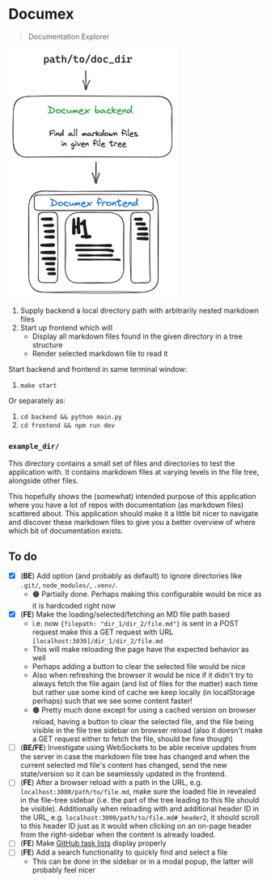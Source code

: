 # Documex

> Documentation Explorer

![img](./assets/documex_intro.png)

1. Supply backend a local directory path with arbitrarily nested markdown files
2. Start up frontend which will
    - Display all markdown files found in the given directory in a tree structure
    - Render selected markdown file to read it

Start backend and frontend in same terminal window:
1. `make start`

Or separately as:
1. `cd backend && python main.py`
2. `cd frontend && npm run dev`

### `example_dir/`


This directory contains a small set of files and directories to test the
application with.
It contains markdown files at varying levels in the file tree, alongside
other files.

This hopefully shows the (somewhat) intended purpose of this application where
you have a lot of repos with documentation (as markdown files) scattered about.
This application should make it a little bit nicer to navigate and discover
these markdown files to give you a better overview of where which bit of
documentation exists.

## To do

- [x] (**BE**) Add option (and probably as default) to ignore directories like
    `.git/`, `node_modules/`, `.venv/`.
    - 🟠 Partially done. Perhaps making this configurable would be nice
        as it is hardcoded right now
- [x] (**FE**) Make the loading/selected/fetching an MD file path based
    - i.e. now `{filepath: "dir_1/dir_2/file.md"}` is sent in a POST request
        make this a GET request with URL `[localhost:3030]/dir_1/dir_2/file.md`
    - This will make reloading the page have the expected behavior as well
    - Perhaps adding a button to clear the selected file would be nice
    - Also when refreshing the browser it would be nice if it didn't try to always
        fetch the file again (and list of files for the matter) each time but
        rather use some kind of cache we keep locally (in localStorage perhaps)
        such that we see some content faster!
    - 🟠 Pretty much done except for using a cached version on browser reload,
        having a button to clear the selected file,
        and the file being visible in the file tree sidebar on browser reload
        (also it doesn't make a GET request either to fetch the file, should be fine though)
- [ ] (**BE/FE**) Investigate using WebSockets to be able receive updates from the server
    in case the markdown file tree has changed and when the current selected
    md file's content has changed, send the new state/version so it can be
    seamlessly updated in the frontend.
- [ ] (**FE**) After a browser reload with a path in the URL, e.g.
    `localhost:3000/path/to/file.md`, make sure the loaded file in revealed
    in the file-tree sidebar (i.e. the part of the tree leading to this file
    should be visible). Additionally when reloading with and additional header
    ID in the URL, e.g. `localhost:3000/path/to/file.md#_header2`, it should
    scroll to this header ID just as it would when clicking on an on-page header
    from the right-sidebar when the content is already loaded.
- [ ] (**FE**) Make [GitHub task lists](https://docs.github.com/en/get-started/writing-on-github/working-with-advanced-formatting/about-task-lists) display properly
- [ ] (**FE**) Add a search functionality to quickly find and select a file
    - This can be done in the sidebar or in a modal popup, the latter will probably feel nicer
